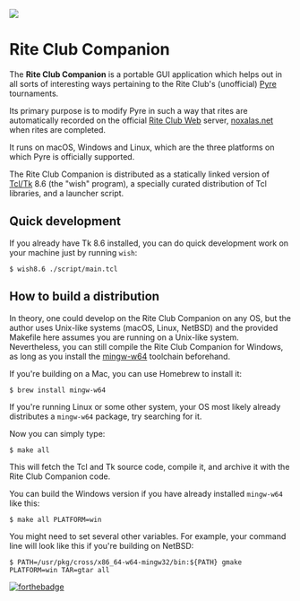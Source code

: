 ![](https://s3-us-west-2.amazonaws.com/noxalasdotnet/img/pyre.png)

# Rite Club Companion

The **Rite Club Companion** is a portable GUI application which helps out in
all sorts of interesting ways pertaining to the Rite Club's (unofficial)
[Pyre][] tournaments.

Its primary purpose is to modify Pyre in such a way that rites are
automatically recorded on the official [Rite Club Web][] server,
[noxalas.net](http://noxalas.net:9292) when rites are completed.

It runs on macOS, Windows and Linux, which are the three platforms on which
Pyre is officially supported.

The Rite Club Companion is distributed as a statically linked version of
[Tcl/Tk][] 8.6 (the "wish" program), a specially curated distribution of Tcl
libraries, and a launcher script.


## Quick development

If you already have Tk 8.6 installed, you can do quick development work on
your machine just by running `wish`:

```
$ wish8.6 ./script/main.tcl
```


## How to build a distribution

In theory, one could develop on the Rite Club Companion on any OS, but the
author uses Unix-like systems (macOS, Linux, NetBSD) and the provided Makefile
here assumes you are running on a Unix-like system.  Nevertheless, you can
still compile the Rite Club Companion for Windows, as long as you install the
[mingw-w64][] toolchain beforehand.

If you're building on a Mac, you can use Homebrew to install it:

```
$ brew install mingw-w64
```

If you're running Linux or some other system, your OS most likely already
distributes a `mingw-w64` package, try searching for it.

Now you can simply type:

```
$ make all
```

This will fetch the Tcl and Tk source code, compile it, and archive it with the
Rite Club Companion code.

You can build the Windows version if you have already installed `mingw-w64` like this:

```
$ make all PLATFORM=win
```

You might need to set several other variables. For example, your command
line will look like this if you're building on NetBSD:

```
$ PATH=/usr/pkg/cross/x86_64-w64-mingw32/bin:${PATH} gmake PLATFORM=win TAR=gtar all
```

[![forthebadge](https://forthebadge.com/images/badges/built-by-codebabes.svg)](https://forthebadge.com)

[mingw-w64]: https://mingw-w64.org/doku.php
[Pyre]: https://www.supergiantgames.com/games/pyre/
[Tcl/Tk]: http://www.tcl.tk/
[Rite Club Web]: http://github.com/dressupgeekout/rite-club-web

